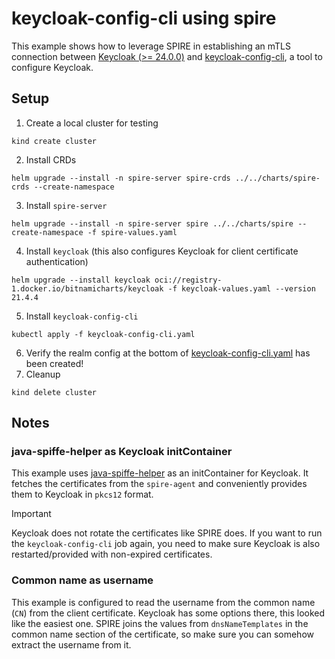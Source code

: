 # keycloak-config-cli using spire

This example shows how to leverage SPIRE in establishing an mTLS connection
between [Keycloak (>= 24.0.0)](https://www.keycloak.org/) and [keycloak-config-cli](https://github.com/adorsys/keycloak-config-cli),
a tool to configure Keycloak.

## Setup

1. Create a local cluster for testing

```shell
kind create cluster
```

2. Install CRDs

```shell
helm upgrade --install -n spire-server spire-crds ../../charts/spire-crds --create-namespace
```

3. Install `spire-server`

```shell
helm upgrade --install -n spire-server spire ../../charts/spire --create-namespace -f spire-values.yaml
```

4. Install `keycloak` (this also configures Keycloak for client certificate authentication)

```shell
helm upgrade --install keycloak oci://registry-1.docker.io/bitnamicharts/keycloak -f keycloak-values.yaml --version 21.4.4
```

5. Install `keycloak-config-cli`

```shell
kubectl apply -f keycloak-config-cli.yaml
```

6. Verify the realm config at the bottom of [keycloak-config-cli.yaml](./keycloak-config-cli.yaml) has been created!
7. Cleanup

```shell
kind delete cluster
```

## Notes

### java-spiffe-helper as Keycloak initContainer

This example uses [java-spiffe-helper](https://github.com/spiffe/java-spiffe/tree/main/java-spiffe-helper) as an
initContainer for Keycloak. It fetches the certificates from the `spire-agent` and conveniently provides them to
Keycloak in `pkcs12` format.

> [!IMPORTANT]
> Keycloak does not rotate the certificates like SPIRE does. If you want to run the `keycloak-config-cli`
> job again, you need to make sure Keycloak is also restarted/provided with non-expired certificates.

### Common name as username

This example is configured to read the username from the common name (`CN`) from the client certificate. Keycloak has
some options there, this looked like the easiest one. SPIRE joins the values from `dnsNameTemplates` in the
common name section of the certificate, so make sure you can somehow extract the username from it.
